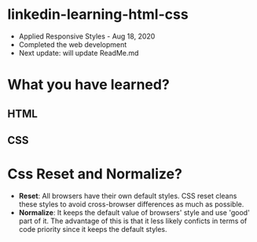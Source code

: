 # linkedin-learning-html-css

- Applied Responsive Styles - Aug 18, 2020
- Completed the web development
- Next update: will update ReadMe.md

# What you have learned?

## HTML

## CSS
# Css Reset and Normalize?
* __Reset__: All browsers have their own default styles. CSS reset cleans these styles to avoid cross-browser differences as much as possible.
* __Normalize__: It keeps the default value of browsers' style and use 'good' part of it. The advantage of this is that it less likely conficts in terms of code priority since it keeps the default styles.

